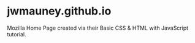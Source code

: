 # jwmauney.github.io
Mozilla Home Page created via their Basic CSS & HTML with JavaScript tutorial.
